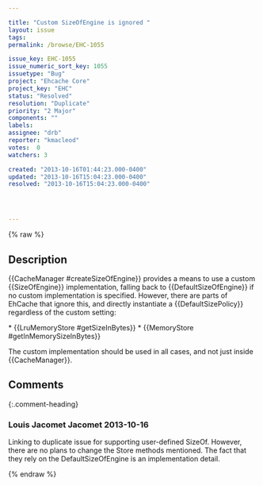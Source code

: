 ```yaml
---

title: "Custom SizeOfEngine is ignored "
layout: issue
tags: 
permalink: /browse/EHC-1055

issue_key: EHC-1055
issue_numeric_sort_key: 1055
issuetype: "Bug"
project: "Ehcache Core"
project_key: "EHC"
status: "Resolved"
resolution: "Duplicate"
priority: "2 Major"
components: ""
labels: 
assignee: "drb"
reporter: "kmacleod"
votes:  0
watchers: 3

created: "2013-10-16T01:44:23.000-0400"
updated: "2013-10-16T15:04:23.000-0400"
resolved: "2013-10-16T15:04:23.000-0400"




---
```


{% raw %}

## Description

<div markdown="1" class="description">

\{\{CacheManager #createSizeOfEngine\}\} provides a means to use a custom \{\{SizeOfEngine\}\} implementation, falling back to \{\{DefaultSizeOfEngine\}\} if no custom implementation is specified.  However, there are parts of EhCache that ignore this, and directly instantiate a \{\{DefaultSizePolicy\}\} regardless of the custom setting:

\* \{\{LruMemoryStore #getSizeInBytes\}\}
\* \{\{MemoryStore #getInMemorySizeInBytes\}\}

The custom implementation should be used in all cases, and not just inside \{\{CacheManager\}\}.

</div>

## Comments


{:.comment-heading}
### **Louis Jacomet Jacomet** <span class="date">2013-10-16</span>

<div markdown="1" class="comment">

Linking to duplicate issue for supporting user-defined SizeOf.
However, there are no plans to change the Store methods mentioned. The fact that they rely on the DefaultSizeOfEngine is an implementation detail.

</div>



{% endraw %}
